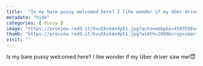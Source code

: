 ```yaml
---
title:  "Is my bare pussy welcomed here? I like wonder if my Uber driver saw me!😇"
metadate: "hide"
categories: [ Pussy ]
image: "https://preview.redd.it/bvu5kskmx4p51.jpg?auto=webp&s=4503558ac565099d32d79c67e4f9867cf0b5bcbd"
thumb: "https://preview.redd.it/bvu5kskmx4p51.jpg?width=1080&crop=smart&auto=webp&s=3ae7cea934285b68748b74bf396acc2165f4ff1e"
visit: ""
---
```

Is my bare pussy welcomed here? I like wonder if my Uber driver saw me!😇
